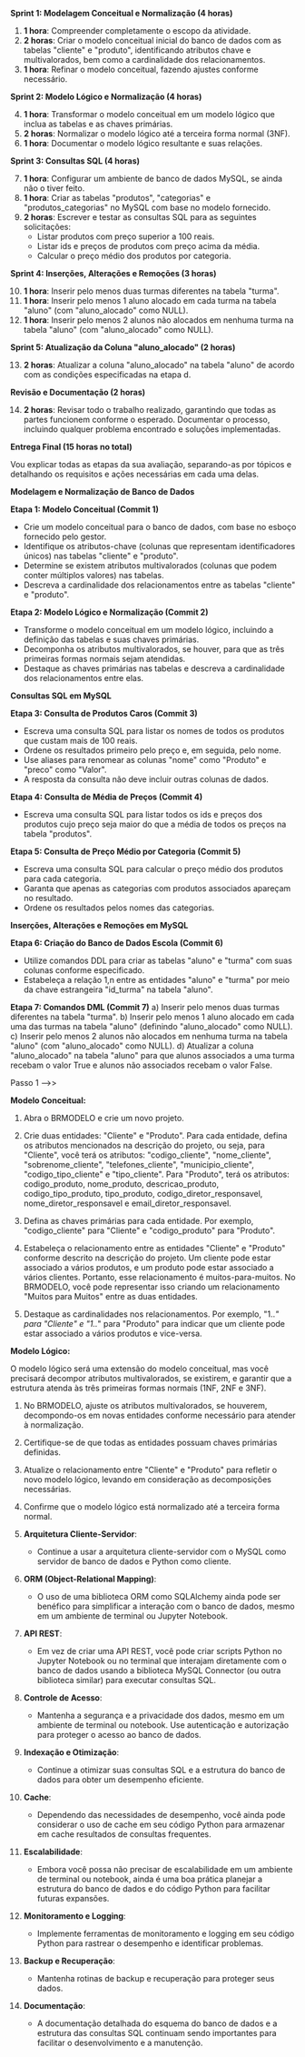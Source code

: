 **Sprint 1: Modelagem Conceitual e Normalização (4 horas)**

1. **1 hora**: Compreender completamente o escopo da atividade.
2. **2 horas**: Criar o modelo conceitual inicial do banco de dados com as tabelas "cliente" e "produto", identificando atributos chave e multivalorados, bem como a cardinalidade dos relacionamentos.
3. **1 hora**: Refinar o modelo conceitual, fazendo ajustes conforme necessário.

**Sprint 2: Modelo Lógico e Normalização (4 horas)**

4. **1 hora**: Transformar o modelo conceitual em um modelo lógico que inclua as tabelas e as chaves primárias.
5. **2 horas**: Normalizar o modelo lógico até a terceira forma normal (3NF).
6. **1 hora**: Documentar o modelo lógico resultante e suas relações.

**Sprint 3: Consultas SQL (4 horas)**

7. **1 hora**: Configurar um ambiente de banco de dados MySQL, se ainda não o tiver feito.
8. **1 hora**: Criar as tabelas "produtos", "categorias" e "produtos_categorias" no MySQL com base no modelo fornecido.
9. **2 horas**: Escrever e testar as consultas SQL para as seguintes solicitações:
   - Listar produtos com preço superior a 100 reais.
   - Listar ids e preços de produtos com preço acima da média.
   - Calcular o preço médio dos produtos por categoria.
   
**Sprint 4: Inserções, Alterações e Remoções (3 horas)**

10. **1 hora**: Inserir pelo menos duas turmas diferentes na tabela "turma".
11. **1 hora**: Inserir pelo menos 1 aluno alocado em cada turma na tabela "aluno" (com "aluno_alocado" como NULL).
12. **1 hora**: Inserir pelo menos 2 alunos não alocados em nenhuma turma na tabela "aluno" (com "aluno_alocado" como NULL).

**Sprint 5: Atualização da Coluna "aluno_alocado" (2 horas)**

13. **2 horas**: Atualizar a coluna "aluno_alocado" na tabela "aluno" de acordo com as condições especificadas na etapa d.

**Revisão e Documentação (2 horas)**

14. **2 horas**: Revisar todo o trabalho realizado, garantindo que todas as partes funcionem conforme o esperado. Documentar o processo, incluindo qualquer problema encontrado e soluções implementadas.

**Entrega Final (15 horas no total)**

Vou explicar todas as etapas da sua avaliação, separando-as por tópicos e detalhando os requisitos e ações necessárias em cada uma delas.

**Modelagem e Normalização de Banco de Dados**

**Etapa 1: Modelo Conceitual (Commit 1)**
- Crie um modelo conceitual para o banco de dados, com base no esboço fornecido pelo gestor.
- Identifique os atributos-chave (colunas que representam identificadores únicos) nas tabelas "cliente" e "produto".
- Determine se existem atributos multivalorados (colunas que podem conter múltiplos valores) nas tabelas.
- Descreva a cardinalidade dos relacionamentos entre as tabelas "cliente" e "produto".

**Etapa 2: Modelo Lógico e Normalização (Commit 2)**
- Transforme o modelo conceitual em um modelo lógico, incluindo a definição das tabelas e suas chaves primárias.
- Decomponha os atributos multivalorados, se houver, para que as três primeiras formas normais sejam atendidas.
- Destaque as chaves primárias nas tabelas e descreva a cardinalidade dos relacionamentos entre elas.

**Consultas SQL em MySQL**

**Etapa 3: Consulta de Produtos Caros (Commit 3)**
- Escreva uma consulta SQL para listar os nomes de todos os produtos que custam mais de 100 reais.
- Ordene os resultados primeiro pelo preço e, em seguida, pelo nome.
- Use aliases para renomear as colunas "nome" como "Produto" e "preco" como "Valor".
- A resposta da consulta não deve incluir outras colunas de dados.

**Etapa 4: Consulta de Média de Preços (Commit 4)**
- Escreva uma consulta SQL para listar todos os ids e preços dos produtos cujo preço seja maior do que a média de todos os preços na tabela "produtos".

**Etapa 5: Consulta de Preço Médio por Categoria (Commit 5)**
- Escreva uma consulta SQL para calcular o preço médio dos produtos para cada categoria.
- Garanta que apenas as categorias com produtos associados apareçam no resultado.
- Ordene os resultados pelos nomes das categorias.

**Inserções, Alterações e Remoções em MySQL**

**Etapa 6: Criação do Banco de Dados Escola (Commit 6)**
- Utilize comandos DDL para criar as tabelas "aluno" e "turma" com suas colunas conforme especificado.
- Estabeleça a relação 1,n entre as entidades "aluno" e "turma" por meio da chave estrangeira "id_turma" na tabela "aluno".

**Etapa 7: Comandos DML (Commit 7)**
a) Inserir pelo menos duas turmas diferentes na tabela "turma".
b) Inserir pelo menos 1 aluno alocado em cada uma das turmas na tabela "aluno" (definindo "aluno_alocado" como NULL).
c) Inserir pelo menos 2 alunos não alocados em nenhuma turma na tabela "aluno" (com "aluno_alocado" como NULL).
d) Atualizar a coluna "aluno_alocado" na tabela "aluno" para que alunos associados a uma turma recebam o valor True e alunos não associados recebam o valor False.

Passo 1 -->>

**Modelo Conceitual:**

1. Abra o BRMODELO e crie um novo projeto.

2. Crie duas entidades: "Cliente" e "Produto". Para cada entidade, defina os atributos mencionados na descrição do projeto, ou seja, para "Cliente", você terá os atributos: "codigo_cliente", "nome_cliente", "sobrenome_cliente", "telefones_cliente", "municipio_cliente", "codigo_tipo_cliente" e "tipo_cliente". Para "Produto", terá os atributos: codigo_produto, nome_produto, descricao_produto, codigo_tipo_produto, tipo_produto, codigo_diretor_responsavel, nome_diretor_responsavel e email_diretor_responsavel.

3. Defina as chaves primárias para cada entidade. Por exemplo, "codigo_cliente" para "Cliente" e "codigo_produto" para "Produto".

4. Estabeleça o relacionamento entre as entidades "Cliente" e "Produto" conforme descrito na descrição do projeto. Um cliente pode estar associado a vários produtos, e um produto pode estar associado a vários clientes. Portanto, esse relacionamento é muitos-para-muitos. No BRMODELO, você pode representar isso criando um relacionamento "Muitos para Muitos" entre as duas entidades.

5. Destaque as cardinalidades nos relacionamentos. Por exemplo, "1..*" para "Cliente" e "1..*" para "Produto" para indicar que um cliente pode estar associado a vários produtos e vice-versa.

**Modelo Lógico:**

O modelo lógico será uma extensão do modelo conceitual, mas você precisará decompor atributos multivalorados, se existirem, e garantir que a estrutura atenda às três primeiras formas normais (1NF, 2NF e 3NF).

1. No BRMODELO, ajuste os atributos multivalorados, se houverem, decompondo-os em novas entidades conforme necessário para atender à normalização.

2. Certifique-se de que todas as entidades possuam chaves primárias definidas.

3. Atualize o relacionamento entre "Cliente" e "Produto" para refletir o novo modelo lógico, levando em consideração as decomposições necessárias.

4. Confirme que o modelo lógico está normalizado até a terceira forma normal.


1. **Arquitetura Cliente-Servidor**:
   - Continue a usar a arquitetura cliente-servidor com o MySQL como servidor de banco de dados e Python como cliente.

2. **ORM (Object-Relational Mapping)**:
   - O uso de uma biblioteca ORM como SQLAlchemy ainda pode ser benéfico para simplificar a interação com o banco de dados, mesmo em um ambiente de terminal ou Jupyter Notebook.

3. **API REST**:
   - Em vez de criar uma API REST, você pode criar scripts Python no Jupyter Notebook ou no terminal que interajam diretamente com o banco de dados usando a biblioteca MySQL Connector (ou outra biblioteca similar) para executar consultas SQL.

4. **Controle de Acesso**:
   - Mantenha a segurança e a privacidade dos dados, mesmo em um ambiente de terminal ou notebook. Use autenticação e autorização para proteger o acesso ao banco de dados.

5. **Indexação e Otimização**:
   - Continue a otimizar suas consultas SQL e a estrutura do banco de dados para obter um desempenho eficiente.

6. **Cache**:
   - Dependendo das necessidades de desempenho, você ainda pode considerar o uso de cache em seu código Python para armazenar em cache resultados de consultas frequentes.

7. **Escalabilidade**:
   - Embora você possa não precisar de escalabilidade em um ambiente de terminal ou notebook, ainda é uma boa prática planejar a estrutura do banco de dados e do código Python para facilitar futuras expansões.

8. **Monitoramento e Logging**:
   - Implemente ferramentas de monitoramento e logging em seu código Python para rastrear o desempenho e identificar problemas.

9. **Backup e Recuperação**:
   - Mantenha rotinas de backup e recuperação para proteger seus dados.

10. **Documentação**:
    - A documentação detalhada do esquema do banco de dados e a estrutura das consultas SQL continuam sendo importantes para facilitar o desenvolvimento e a manutenção.